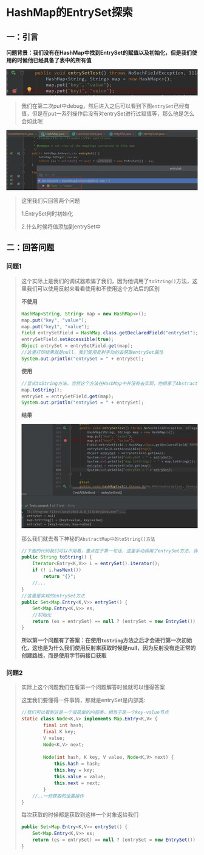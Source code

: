 # HashMap的EntrySet探索

## 一：引言

**问题背景：我们没有在HashMap中找到EntrySet的赋值以及初始化，但是我们使用的时候他已经具备了表中的所有值**

![put.png](../../../image/put.png)

> 我们在第二次put中debug，然后进入之后可以看到下图`entrySet`已经有值，但是在put一系列操作后没有对entrySet进行过赋值等，那么他是怎么会如此呢

![entrySet.png](../../../image/entrySet.png)



> 这里我们只回答两个问题
>
> 1.EntrySet何时初始化
>
> 2.什么时候将值添加到entrySet中

## 二：回答问题

### 问题1

> 这个实际上是我们的调试器欺骗了我们，因为他调用了`toString()`方法，这里我们可以使用反射来看看使用和不使用这个方法后的区别
>
> **不使用**
>
> ~~~java
> HashMap<String, String> map = new HashMap<>();
> map.put("key", "value");
> map.put("key1", "value");
> Field entrySetField = HashMap.class.getDeclaredField("entrySet");
> entrySetField.setAccessible(true);
> Object entrySet = entrySetField.get(map);
> //这里打印结果就是null，我们使用反射手动的去获取entrySet属性
> System.out.println("entrySet = " + entrySet);
> ~~~
>
> **使用**
>
> ~~~java
> //显式toString方法，当然这个方法在HashMap中并没有去实现，他继承了AbstractMap，是他实现了toString方法
> map.toString();
> entrySet = entrySetField.get(map);
> System.out.println("entrySet = " + entrySet);
> ~~~
>
> **结果**
>
> ![entrySetResult.png](../../../image/entrySetResult.png)
>
> 那么我们就去看下神秘的`AbstractMap中的toString()方法`
>
> ~~~java
> //下面的代码我们可以不用看，重点在于第一句话，这里手动调用了entrySet方法，调用这个方法之后就会去第一次初始化
> public String toString() {
>     Iterator<Entry<K,V>> i = entrySet().iterator();
>     if (! i.hasNext())
>         return "{}";
>     //...
> }
> //这里是实现的entrySet方法
> public Set<Map.Entry<K,V>> entrySet() {
>     Set<Map.Entry<K,V>> es;
>     //初始化
>     return (es = entrySet) == null ? (entrySet = new EntrySet()) : es;
> }
> ~~~
>
> **所以第一个问题有了答案：在使用`toString`方法之后才会进行第一次初始化，这也是为什么我们使用反射来获取时候是null，因为反射没有走正常的创建路线，而是使用字节码接口获取**

### 问题2

> 实际上这个问题我们在看第一个问题解答时候就可以懂得答案
>
> 这里我们要懂得一件事情，那就是entrySet是内部类:
>
> ~~~java
> //我们可以看到这是一个很简单的内部类，相当于是一个key-value节点
> static class Node<K,V> implements Map.Entry<K,V> {
>         final int hash;
>         final K key;
>         V value;
>         Node<K,V> next;
> 
>         Node(int hash, K key, V value, Node<K,V> next) {
>             this.hash = hash;
>             this.key = key;
>             this.value = value;
>             this.next = next;
>         }
>     //..一些获取和设置操作
> }
> ~~~
>
> 每次获取的时候都是获取到这样一个对象返给我们
>
> ~~~java
> public Set<Map.Entry<K,V>> entrySet() {
>     Set<Map.Entry<K,V>> es;
>     return (es = entrySet) == null ? (entrySet = new EntrySet()) : es;
> }
> ~~~
>
> 

